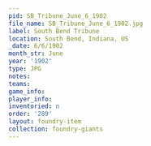 ```yaml
---
pid: SB_Tribune_June_6_1902
file_name: SB_Tribune_June_6_1902.jpg
label: South Bend Tribune
location: South Bend, Indiana, US
_date: 6/6/1902
month_str: June
year: '1902'
type: JPG
notes: 
teams: 
game_info: 
player_info: 
inventoried: n
order: '289'
layout: foundry-item
collection: foundry-giants
---
```

